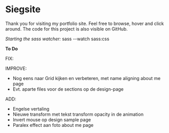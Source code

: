 # Siegsite

Thank you for visiting my portfolio site. Feel free to browse, hover and click around.
The code for this project is also visible on GitHub.

_Starting the sass watcher:_ sass --watch sass:css

**To Do**

FIX:

IMPROVE:

- Nog eens naar Grid kijken en verbeteren, met name aligning about me page
- Evt. aparte files voor de sections op de design-page

ADD:

- Engelse vertaling
- Nieuwe transform met tekst transform opacity in de animation
- Invert mouse op design sample page
- Paralex effect aan foto about me page
